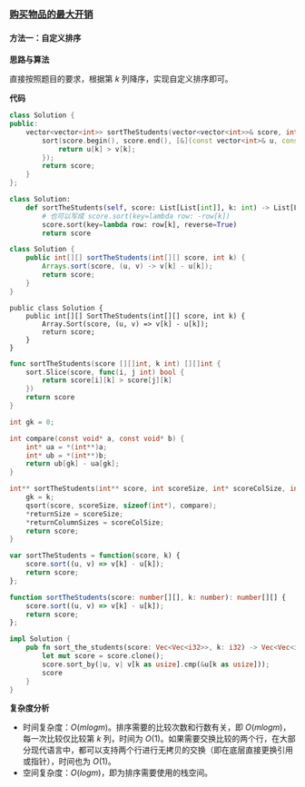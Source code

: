 ### [购买物品的最大开销](https://leetcode.cn/problems/sort-the-students-by-their-kth-score/solutions/3021455/gou-mai-wu-pin-de-zui-da-kai-xiao-by-lee-0ov5/)

#### 方法一：自定义排序

**思路与算法**

直接按照题目的要求，根据第 $k$ 列降序，实现自定义排序即可。

**代码**

```C++
class Solution {
public:
    vector<vector<int>> sortTheStudents(vector<vector<int>>& score, int k) {
        sort(score.begin(), score.end(), [&](const vector<int>& u, const vector<int>& v) {
            return u[k] > v[k];
        });
        return score;
    }
};
```

```Python
class Solution:
    def sortTheStudents(self, score: List[List[int]], k: int) -> List[List[int]]:
        # 也可以写成 score.sort(key=lambda row: -row[k])
        score.sort(key=lambda row: row[k], reverse=True)
        return score
```

```Java
class Solution {
    public int[][] sortTheStudents(int[][] score, int k) {
        Arrays.sort(score, (u, v) -> v[k] - u[k]);
        return score;
    }
}
```

```CSharp
public class Solution {
    public int[][] SortTheStudents(int[][] score, int k) {
        Array.Sort(score, (u, v) => v[k] - u[k]);
        return score;
    }
}
```

```Go
func sortTheStudents(score [][]int, k int) [][]int {
    sort.Slice(score, func(i, j int) bool {
        return score[i][k] > score[j][k]
    })
    return score
}
```

```C
int gk = 0;

int compare(const void* a, const void* b) {
    int* ua = *(int**)a;
    int* ub = *(int**)b;
    return ub[gk] - ua[gk];
}

int** sortTheStudents(int** score, int scoreSize, int* scoreColSize, int k, int* returnSize, int** returnColumnSizes) {
    gk = k;
    qsort(score, scoreSize, sizeof(int*), compare);
    *returnSize = scoreSize;
    *returnColumnSizes = scoreColSize;
    return score;
}
```

```JavaScript
var sortTheStudents = function(score, k) {
    score.sort((u, v) => v[k] - u[k]);
    return score;
};
```

```TypeScript
function sortTheStudents(score: number[][], k: number): number[][] {
    score.sort((u, v) => v[k] - u[k]);
    return score;
};
```

```Rust
impl Solution {
    pub fn sort_the_students(score: Vec<Vec<i32>>, k: i32) -> Vec<Vec<i32>> {
        let mut score = score.clone();
        score.sort_by(|u, v| v[k as usize].cmp(&u[k as usize]));
        score
    }
}
```

**复杂度分析**

- 时间复杂度：$O(mlogm)$。排序需要的比较次数和行数有关，即 $O(mlogm)$，每一次比较仅比较第 $k$ 列，时间为 $O(1)$。如果需要交换比较的两个行，在大部分现代语言中，都可以支持两个行进行无拷贝的交换（即在底层直接更换引用或指针），时间也为 $O(1)$。
- 空间复杂度：$O(logm)$，即为排序需要使用的栈空间。
